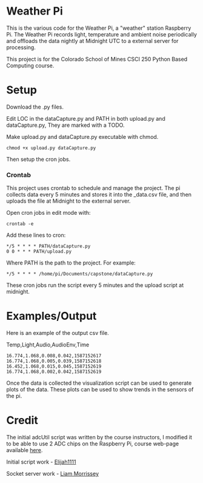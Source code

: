 # Weather Pi
This is the various code for the Weather Pi, a "weather" station Raspberry Pi. The Weather Pi records light, temperature and ambient noise periodically and offloads the data nightly at Midnight UTC to a external server for processing.

This project is for the Colorado School of Mines CSCI 250 Python Based Computing course.

# Setup
Download the .py files.

Edit LOC in the dataCapture.py and PATH in both upload.py and dataCapture.py, They are marked with a TODO.

Make upload.py and dataCapture.py executable with chmod.
```
chmod +x upload.py dataCapture.py
```
Then setup the cron jobs.

### Crontab
This project uses crontab to schedule and manage the project.
The pi collects data every 5 minutes and stores it into the _data.csv file, and then uploads the file at Midnight to the external server.

Open cron jobs in edit mode with: 

```
crontab -e
```

Add these lines to cron:
```
*/5 * * * * PATH/dataCapture.py
0 0 * * * PATH/upload.py
```
Where PATH is the path to the project.
For example:
```
*/5 * * * * /home/pi/Documents/capstone/dataCapture.py
```
These cron jobs run the script every 5 minutes and the upload script at midnight.
# Examples/Output
Here is an example of the output csv file.

Temp,Light,Audio,AudioEnv,Time
```
16.774,1.068,0.008,0.042,1587152617
16.774,1.068,0.005,0.039,1587152618
16.452,1.068,0.015,0.045,1587152619
16.774,1.068,0.002,0.042,1587152619
```
Once the data is collected the visualization script can be used to generate plots of the data. These plots can be used to show trends in the sensors of the pi.


# Credit
The initial adcUtil script was written by the course instructors, I modified it to be able to use 2 ADC chips on the Raspberry Pi, course web-page available [here](http://cs-courses.mines.edu/csci250/).

Initial script work - [Elijah1111](https://github.com/Elijah1111)

Socket server work - [Liam Morrissey](https://github.com/liam-morrissey)
